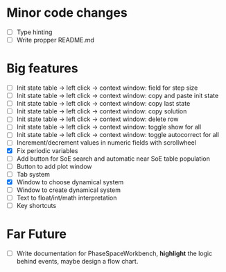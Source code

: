 # Minor code changes
- [ ] Type hinting
- [ ] Write propper README.md

# Big features
- [ ] Init state table -> left click -> context window: field for step size
- [ ] Init state table -> left click -> context window: copy and paste init state
- [ ] Init state table -> left click -> context window: copy last state
- [ ] Init state table -> left click -> context window: copy solution
- [ ] Init state table -> left click -> context window: delete row
- [ ] Init state table -> left click -> context window: toggle show for all
- [ ] Init state table -> left click -> context window: toggle autocorrect for all
- [ ] Increment/decrement values in numeric fields with scrollwheel
- [x] Fix periodic variables
- [ ] Add button for SoE search and automatic near SoE table population
- [ ] Button to add plot window
- [ ] Tab system
- [x] Window to choose dynamical system
- [ ] Window to create dynamical system
- [ ] Text to float/int/math interpretation
- [ ] Key shortcuts

# Far Future
- [ ] Write documentation for PhaseSpaceWorkbench, __highlight__ the logic behind events, maybe design a flow chart.